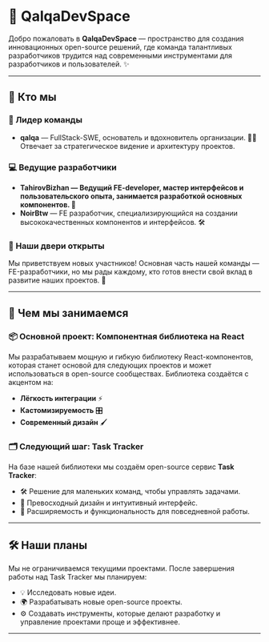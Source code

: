 # 🚀 QalqaDevSpace

Добро пожаловать в **QalqaDevSpace** — пространство для создания инновационных open-source решений, где команда талантливых разработчиков трудится над современными инструментами для разработчиков и пользователей. ✨

---

## 👥 Кто мы

### 🌟 Лидер команды

- **qalqa** — FullStack-SWE, основатель и вдохновитель организации. 🧑‍💻 Отвечает за стратегическое видение и архитектуру проектов.

### 💻 Ведущие разработчики

- **TahirovBizhan — Ведущий FE-developer, мастер интерфейсов и пользовательского опыта, занимается разработкой основных компонентов. 🎨**
- **NoirBtw** — FE разработчик, специализирующийся на создании высококачественных компонентов и интерфейсов. 🛠️

### 🚪 Наши двери открыты

Мы приветствуем новых участников! Основная часть нашей команды — FE-разработчики, но мы рады каждому, кто готов внести свой вклад в развитие наших проектов. 🤝

---

## 🔧 Чем мы занимаемся

### 📦 Основной проект: Компонентная библиотека на React

Мы разрабатываем мощную и гибкую библиотеку React-компонентов, которая станет основой для следующих проектов и может использоваться в open-source сообществах. Библиотека создаётся с акцентом на:

- **Лёгкость интеграции** ⚡
- **Кастомизируемость** 🎛️
- **Современный дизайн** 🖌️

### 🗂️ Следующий шаг: Task Tracker

На базе нашей библиотеки мы создаём open-source сервис **Task Tracker**:

- 🛠️ Решение для маленьких команд, чтобы управлять задачами.
- 🎨 Превосходный дизайн и интуитивный интерфейс.
- 🔗 Расширяемость и функциональность для повседневной работы.

---

## 🛠️ Наши планы

Мы не ограничиваемся текущими проектами. После завершения работы над Task Tracker мы планируем:

- 💡 Исследовать новые идеи.
- 🌍 Разрабатывать новые open-source проекты.
- ⚙️ Создавать инструменты, которые делают разработку и управление проектами проще и эффективнее.

---
